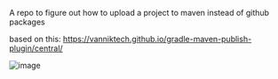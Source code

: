 A repo to figure out how to upload a project to maven instead of github packages

based on this:
https://vanniktech.github.io/gradle-maven-publish-plugin/central/

![image](https://github.com/user-attachments/assets/9a5c731f-d9e2-4669-b104-a36cc7c62c7c)

